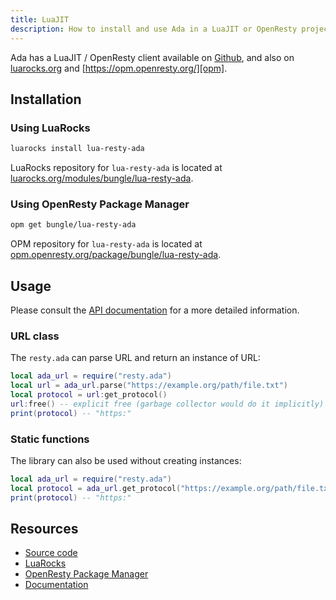 ```yaml
---
title: LuaJIT
description: How to install and use Ada in a LuaJIT or OpenResty project
---
```


Ada has a LuaJIT / OpenResty client available on [Github][source-code],
and also on [luarocks.org][rock] and [https://opm.openresty.org/][opm].

## Installation

### Using LuaRocks

```bash
luarocks install lua-resty-ada
```

LuaRocks repository for `lua-resty-ada` is located at
[luarocks.org/modules/bungle/lua-resty-ada](https://luarocks.org/modules/bungle/lua-resty-session).

### Using OpenResty Package Manager

```bash
opm get bungle/lua-resty-ada
```

OPM repository for `lua-resty-ada` is located at
[opm.openresty.org/package/bungle/lua-resty-ada](https://opm.openresty.org/package/bungle/lua-resty-ada/).

## Usage

Please consult the [API documentation][documentation] for a more detailed information.

### URL class

The `resty.ada` can parse URL and return an instance of URL:

```lua
local ada_url = require("resty.ada")
local url = ada_url.parse("https://example.org/path/file.txt")
local protocol = url:get_protocol()
url:free() -- explicit free (garbage collector would do it implicitly) 
print(protocol) -- "https:"
```

### Static functions

The library can also be used without creating instances:

```lua
local ada_url = require("resty.ada")
local protocol = ada_url.get_protocol("https://example.org/path/file.txt")
print(protocol) -- "https:"
```

## Resources

- [Source code][source-code]
- [LuaRocks][rock]
- [OpenResty Package Manager][opm]
- [Documentation][documentation]

[rock]: https://luarocks.org/modules/bungle/lua-resty-ada
[opm]: https://opm.openresty.org/package/bungle/lua-resty-ada/
[documentation]: https://bungle.github.io/lua-resty-ada/
[source-code]: https://github.com/bungle/lua-resty-ada